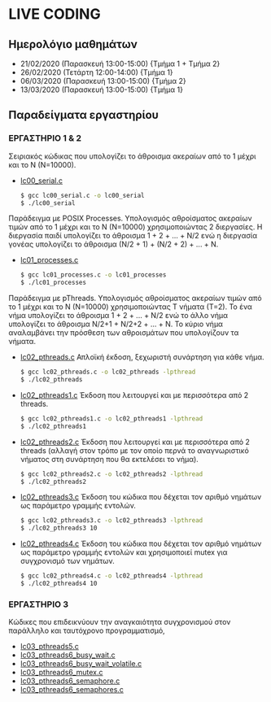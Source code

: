 # LIVE CODING

## Ημερολόγιο μαθημάτων

* 21/02/2020 (Παρασκευή 13:00-15:00) {Τμήμα 1 + Τμήμα 2}
* 26/02/2020 (Τετάρτη 12:00-14:00)   {Τμήμα 1}
* 06/03/2020 (Παρασκευή 13:00-15:00) {Τμήμα 2}
* 13/03/2020 (Παρασκευή 13:00-15:00) {Τμήμα 1}

<!-- * 13/03/2020 (Παρασκευή 13:00-15:00) {Τμήμα 1}
* 20/03/2020 (Παρασκευή 13:00-15:00) {Τμήμα 2} -->

## Παραδείγματα εργαστηρίου

### ΕΡΓΑΣΤΗΡΙΟ 1 & 2

Σειριακός κώδικας που υπολογίζει το άθροισμα ακεραίων από το 1 μέχρι και το Ν (Ν=10000).

* [lc00_serial.c](./lc00_serial.c)

    ```sh
    $ gcc lc00_serial.c -o lc00_serial
    $ ./lc00_serial

Παράδειγμα με POSIX Processes. Υπολογισμός αθροίσματος ακεραίων τιμών από το 1 μέχρι και το Ν (Ν=10000) χρησιμοποιώντας 2 διεργασίες. Η διεργασία παιδί υπολογίζει το άθροισμα 1 + 2 + ... + Ν/2 ενώ η διεργασία γονέας υπολογίζει το άθροισμα (Ν/2 + 1) + (Ν/2 + 2) + ... + Ν.

* [lc01_processes.c](./lc01_processes.c)

    ```sh
    $ gcc lc01_processes.c -o lc01_processes
    $ ./lc01_processes

Παράδειγμα με pThreads. Υπολογισμός αθροίσματος ακεραίων τιμών από το 1 μέχρι και το Ν (Ν=10000) χρησιμοποιώντας Τ νήματα (Τ=2). Το ένα νήμα υπολογίζει το άθροισμα 1 + 2 + ... + Ν/2 ενώ το άλλο νήμα υπολογίζει το άθροισμα Ν/2+1 + Ν/2+2 + ... + Ν. Το κύριο νήμα αναλαμβάνει την πρόσθεση των αθροισμάτων που υπολογίζουν τα νήματα.

* [lc02_pthreads.c](./lc02_pthreads.c) Απλοϊκή έκδοση, ξεχωριστή συνάρτηση για κάθε νήμα.

    ```sh
    $ gcc lc02_pthreads.c -o lc02_pthreads -lpthread
    $ ./lc02_pthreads

* [lc02_pthreads1.c](./lc02_pthreads1.c) Έκδοση που λειτουργεί και με περισσότερα από 2 threads.

    ```sh
    $ gcc lc02_pthreads1.c -o lc02_pthreads1 -lpthread
    $ ./lc02_pthreads1

* [lc02_pthreads2.c](./lc02_pthreads2.c) Έκδοση που λειτουργεί και με περισσότερα από 2 threads (αλλαγή στον τρόπο με τον οποίο περνά το αναγνωριστικό νήματος στη συνάρτηση που θα εκτελέσει το νήμα).

    ```sh
    $ gcc lc02_pthreads2.c -o lc02_pthreads2 -lpthread
    $ ./lc02_pthreads2

* [lc02_pthreads3.c](./lc02_pthreads3.c) Έκδοση του κώδικα που δέχεται τον αριθμό νημάτων ως παράμετρο γραμμής εντολών.

    ```sh
    $ gcc lc02_pthreads3.c -o lc02_pthreads3 -lpthread
    $ ./lc02_pthreads3 10

* [lc02_pthreads4.c](./lc02_pthreads4.c) Έκδοση του κώδικα που δέχεται τον αριθμό νημάτων ως παράμετρο γραμμής εντολών και χρησιμοποιεί mutex για συγχρονισμό των νημάτων.

    ```sh
    $ gcc lc02_pthreads4.c -o lc02_pthreads4 -lpthread
    $ ./lc02_pthreads4 10

### ΕΡΓΑΣΤΗΡΙΟ 3

Κώδικες που επιδεικνύουν την αναγκαιότητα συγχρονισμού στον παράλληλο και ταυτόχρονο προγραμματισμό,

* [lc03_pthreads5.c](./lc03_pthreads5.c) 
* [lc03_pthreads6_busy_wait.c](./lc03_pthreads6_busy_wait.c) 
* [lc03_pthreads6_busy_wait_volatile.c](./lc03_pthreads6_busy_wait_volatile.c)
* [lc03_pthreads6_mutex.c](./lc03_pthreads6_mutex.c) 
* [lc03_pthreads6_semaphore.c](./lc03_pthreads6_semaphore.c)
* [lc03_pthreads6_semaphores.c](./lc03_pthreads6_semaphores.c)
